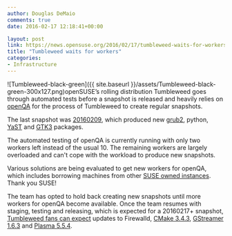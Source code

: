 ```yaml
---
author: Douglas DeMaio
comments: true
date: 2016-02-17 12:18:41+00:00

layout: post
link: https://news.opensuse.org/2016/02/17/tumbleweed-waits-for-workers/
title: "Tumbleweed waits for workers"
categories:
- Infrastructure
---
```

![Tumbleweed-black-green]({{ site.baseurl }}/assets/Tumbleweed-black-green-300x127.png)openSUSE’s rolling distribution Tumbleweed goes through automated tests before a snapshot is released and heavily relies on [openQA](https://openqa.opensuse.org/) for the process of Tumbleweed to create regular snapshots.

The last snapshot was [20160209](http://bit.ly/1QIdTdw), which produced new [grub2](http://www.gnu.org/software/grub/manual/grub.html), python, [YaST](http://yast.github.io/) and [GTK3](https://developer.gnome.org/gtk3/3.0/) packages.

The automated testing of openQA is currently running with only two workers left instead of the usual 10. The remaining workers are largely overloaded and can't cope with the workload to produce new snapshots.

Various solutions are being evaluated to get new workers for openQA, which includes borrowing machines from other [SUSE owned instances](https://www.youtube.com/watch?v=M9bq_alk-sw). Thank you SUSE!



The team has opted to hold back creating new snapshots until more workers for openQA become available. Once the team resumes with staging, testing and releasing, which is expected for a 20160217+ snapshot, [Tumbleweed fans can expect](http://dominique.leuenberger.net/) updates to Firewalld, [CMake 3.4.3](https://cmake.org/cmake/help/v3.4/), [GStreamer 1.6.3](http://gstreamer.freedesktop.org/releases/gstreamer/1.6.3.html) and [Plasma 5.5.4](https://www.kde.org/announcements/plasma-5.5.4.php).		

